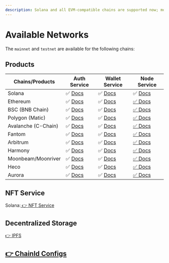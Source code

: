 ```yaml
---
description: Solana and all EVM-compatible chains are supported now; more are coming.
---
```


# Available Networks

The `mainnet` and `testnet` are available for the following chains:

## Products

| Chains/Products     | Auth Service                           | Wallet Service                           | Node Service                           |
| ------------------- | -------------------------------------- | ---------------------------------------- | -------------------------------------- |
| Solana              | ✅ [Docs](auth-service/introduction.md) | ✅ [Docs](wallet-service/introduction.md) | ✅ [Docs](node-service/solana-api/)     |
| Ethereum            | ✅ [Docs](auth-service/introduction.md) | ✅ [Docs](auth-service/introduction.md)   | [✅ Docs](node-service/evm-chains-api/) |
| BSC (BNB Chain)     | ✅ [Docs](auth-service/introduction.md) | ✅ [Docs](auth-service/introduction.md)   | [✅ Docs](node-service/evm-chains-api/) |
| Polygon (Matic)     | ✅ [Docs](auth-service/introduction.md) | ✅ [Docs](auth-service/introduction.md)   | [✅ Docs](node-service/evm-chains-api/) |
| Avalanche (C-Chain) | ✅ [Docs](auth-service/introduction.md) | ✅ [Docs](auth-service/introduction.md)   | [✅ Docs](node-service/evm-chains-api/) |
| Fantom              | ✅ [Docs](auth-service/introduction.md) | ✅ [Docs](auth-service/introduction.md)   | [✅ Docs](node-service/evm-chains-api/) |
| Arbitrum            | ✅ [Docs](auth-service/introduction.md) | ✅ [Docs](auth-service/introduction.md)   | [✅ Docs](node-service/evm-chains-api/) |
| Harmony             | ✅ [Docs](auth-service/introduction.md) | ✅ [Docs](auth-service/introduction.md)   | [✅ Docs](node-service/evm-chains-api/) |
| Moonbeam/Moonriver  | ✅ [Docs](auth-service/introduction.md) | ✅ [Docs](auth-service/introduction.md)   | [✅ Docs](node-service/evm-chains-api/) |
| Heco                | ✅ [Docs](auth-service/introduction.md) | ✅ [Docs](auth-service/introduction.md)   | [✅ Docs](node-service/evm-chains-api/) |
| Aurora              | ✅ [Docs](auth-service/introduction.md) | ✅ [Docs](auth-service/introduction.md)   | [✅ Docs](node-service/evm-chains-api/) |

## NFT Service

Solana:[ 👉 NFT Service](nft-service/solana-nft-service/)

## Decentralized Storage

[👉 IPFS](ipfs-service.md)

## [👉 ChainId Configs](node-service/evm-chains-api/#structure)

